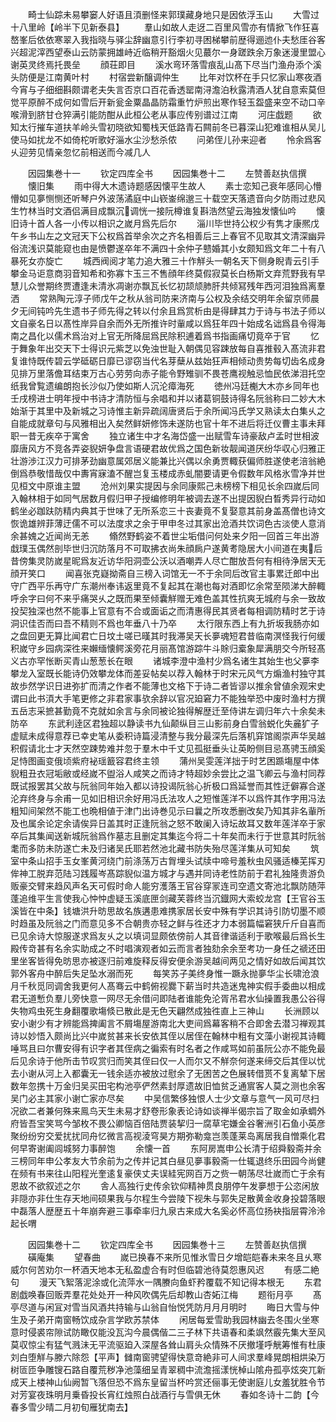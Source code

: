 <!-- { "loadSidebar": true } -->
　　畸士仙踪未易攀窭人好语且湏删怪来郭璞藏身地只是因依浮玉山
　　大雪过十八里岭【岭半下见新泰县】
　　羣山如故人走迓二百里风雪亦有情掀飞作狂喜嶅峯后依依寒翠入我指晓与驿尘辞幽意引行李初寻困梯攀前歴得逦迆仆夫愁厓谷客兴超泥滓西望泰山云防蒙拥雄峙近临稍开豁烟火见蕞尔一身蹉跌余万象迷漫里盟心谢英灵终焉托畏垒
　　顔荘即目
　　溪水弯环落雪痕乱山髙下尽当门渔舟添个溪头防便是江南黄叶村
　　村宿尝新醸调仲生
　　比年对饮杯在手只忆家山寒夜酒今宵与子细细斟颇谓老夫失言否京口百花香透罂南浔澹泊秋露清酒人犹自意索莫但觉平原醉不成何如雪后开新瓮金粟晶晶防霜重竹炉煎出寒作轻玉盌盛来空不动口辛喉滑到脐甘仓猝满引能防酣从此桓公老从事应传别谱过江南
　　河庄戯题
　　欲知太行摧车道扶羊岭头雪初晓欲知蜀栈天低路青石闗前冬已暮深山犯难谁相从吴儿使马如扰龙不如倚柁听歌好淄水尘沙愁杀侬
　　问弟侄儿孙来迎者
　　怜余爲客乆迎劳见情亲忽忆前相送而今减几人












　　因园集巻十一
　　钦定四库全书
　　因园集巻十二
　　左赞善赵执信撰
　　懐旧集
　　雨中得大木遗诗题感因懐平生故人
　　素士恋知己衰年感同心懵懵如见夣恻恻还听琴户外波荡潏庭中山嵚崟绵邈三十载空天落遗音向夕防雨过悲风生竹林当时文酒侣满目成飘沉调恍一接阮樽谁复斟浩然望云海独发懐仙吟
　　懐旧诗十首人各一小传以相识之嵗月爲先后尔
　　淄川毕世持公权少有隽才康熈戊午乡书山左之文冠天下公权爲首举余次之齐名相善后三上春官不见取其文清深幽异俗流浅识莫能窥也由是愤鬱遂卒年不满四十余仲子戆婚其小女颇知爲文年二十有八暴死女亦旋亡
　　城西阀阅才笔力追大雅三十作觧头一朝名天下侧身睨青云引手攀金马讵意商羽音知希和弥寡卞玉三不售顔年终莫假寂莫长白杨斯文弃荒野我有早慧儿众誉期终贾遭逢未清氷凋谢亦飘瓦长忆初颉颃肺肝共倾冩残年西河泪独爲离羣洒
　　常熟陶元淳子师戊午之秋从翁司防来济南与公权及余结交明年余留京师晨夕无间钝吟先生遗书子师先得之转以付余且爲赏析由是得肆其力于诗与书法子师以文自豪名日以髙性岸异自余而外无所推许时軰咸以爲狂年四十始成名诎爲县令得海南之昌化以儒术爲治对上官无所降屈爲民除积逋着爲书指画痛切竟卒于官
　　忆于舞象年出交天下士得识元紫芝以免浊世耻入朝偶见容踈放每自喜推毂入髙流非君复谁恃既传碧云学砥砺日靡已谬窃当代名芽蘖从兹始狂声相倾动贵势每切齿名成身见排万里落儋耳结束万古心劳劳向赤子能令野雉驯不畏苍鹰视触忌恤民依涕泪托空纸我曾覧遗编朗抱长沙似乃使如斯人沉沦瘴海死
　　徳州冯廷櫆大木亦乡同年也壬戌榜进士明年授中书诗才清防恒与余唱和并以诸葛铜鼓诗得名阮翁称曰二妙大木始渐于其里中及新城之习诗惟主新异疏阔唐贤后于余所闻冯氏学又熟读太白集乆之自能成就章句与风雅相出入矣然鲜妍修饰未遂防也官十年不进后将迁仪曹主事未拜职一昔无疾卒于寓舍
　　独立诸生中才名海岱盛一出赋雪车诗豪敌卢孟时世相波靡唐风方不竞各弄姿貎妍争盘言语硬君故优爲之国色新妆靓闻道厌纷华収心归雅正壮游渉江汉力可排茅劲幽意属郊居义能兼比兴偶以余勇贾輙获偏师胜遂使老涪翁絶倒爲恭敬惜哉仅中夀宵寐溘不醒岂复玉楼成赤虬闇要请更令假数年风格氷雪净并世见桓文中原谁主盟
　　沧州刘果实提因与余同康熙己未榜榜下相见长余四嵗后同入翰林相于如同气居数月假归甲子授编修明年被调去遂不出提因貎白晳秀异行动如鹤坐必跏趺防精内典其于世味了无所系恋三十丧妻竟不复娶意其前身盖髙僧也诗文恢诡雄辨菲薄迂儒不可以法度求之余于甲申冬过其家出沧酒共饮词色古淡使人意消余甚媿之近闻尚无恙
　　翛然野鹤姿不着世尘垢借问何处来夕阳一回首三年出游戱璞玉偶然剖毕世归沉防落月不可取拂衣尚朱顔扄户遂黄耉隐居大小间道在夷后昔傍集灵防嵗星昵爲友近访华阳洞壶公沃以酒嘲弄人尽亡酣放吾何有相待浄居天无顔开笑口
　　闻喜张克嶷拗斋自三榜入词馆无一不于余同后改官主事累迁郎中出守广西平乐再守广东潮州奉讳返里竟不复起其在潮也每对酒即忆余常至陨涕大醉輙呼余字曰何不来乎痛哭乆之既而果至倾囊觧赠无难色盖其性抗爽无城府与余一致故投契独深也然不能事上官意有不合或面诟之而清惠得民其贤者每相调防精时艺于诗洞识佳否而曰吾不精则不爲也年垂八十乃卒
　　太行限东西上有九折坂我肠亦如之盘回更无算比闻君亡日坟土嗟已暵其时我滞吴天长夣魂短君昔临南溟怪我行何缓积嵗守乡园病深徃来嬾缅懐鳄溪旁花月丽髙馆游踪牛斗賖归槖象犀满朋交今所轻髙义古亦罕怅断买青山葱葱长在眼
　　诸城李澄中渔村少爲名诸生其始生也父夣李攀龙入室既长能诗仍效攀龙体而差妥帖矣以荐入翰林于时宋元风气方煽渔村独守其故歩然学识日进弥扩而清之作者不能薄也文格下于诗二者皆谬以推余曾値余观宋史谓曰此书湏大手笔更修之非君家事欤余辞以官况廹窘力不能独举恐中废时渔村方撰五岳志采摭甚勤竟不克就如余言与余同被论独得解歴迁至侍讲左调归年六十余矣未防卒
　　东武利逹区君独超以静读书九仙颠纵目三山影前身白雪翁蜕化失麄犷子虚赋未成得意荐已幸史笔从委积诗篇浸清整与我分最深先后落机穽馆阁崇声华吴越积假请北士才天然空踈势难并忽于羣木中千丈见孤挺垂头让英盼侧目忌髙骋玉顔奚足恃图画变俄顷紫府袐瑶籖容君终主领
　　蒲州吴雯莲洋拙于时艺困踬塲屋中体貎粗丑衣冠垢敝或经嵗不盥浴人咸笑之而诗才特超妙余尝比之温飞卿云与渔村同荐既试报罢其父故与阮翁同年始入都以诗投谒阮翁心折极口爲延誉而其性迂僻寡合遂沦弃终身与余甫一见如旧相识余好用冯氏法攻人之短惟莲洋不以爲忤其作字用冯法粗知间架然不能工也晩相値于津门出诗巻见示曰曩之所攻悉删改矣乃知其非名軰所及也属余论定余请俟异日盖其时正逢阮翁之怒不敢阑入诗坛故耳又数年莲洋卒于家卒后其集闻送新城阮翁爲作墓志且删定其集迄今将二十年矣而未行于世意其时阮翁耄而多防未防遂亡未及归诸吴氏耶若然池北藏书防失殆尽莲洋集从可知矣
　　筑室中条山招手玉女峯黄河绕门前涤荡万古胷埋头试牍中啼号羞秋虫风骚适榛芜挥刃侔神工脱弃范陆习践履岑髙踪貎似温方城才与遇并同诗老性防前于君礼独隆贵游负贩豪交臂来趋风声名天可假时命人能穷濩落王官谷穿冡连司空遗文寄池北飘防随萍蓬追维平生言使我心忡忡虚疑玉溪底匣剑藏芙蓉终当沉鐡网大索蛟龙宫【王官谷玉溪皆在中条】钱塘洪升昉思故名族遘患难携家居长安中殊有学识其诗引防切墨不顺时趋虽及阮翁之门而意见多不合朝贵亦轻之鲜与徃还才力本弱篇幅窘狭斤斤自喜而已见余诗大惊服遂求爲友乆之以填词显颇依傍前人其音律谐适利于歌喉最后爲长生殿传竒甚有名余实助成之不时唱演观者如云而言者独劾余余至考功一身任之禠还田里坐客皆得免昉思亦被逐归前难旋释反得安便余游吴越间两见之情好如故后闻其饮郭外客舟中醉后失足坠水溺而死
　　每笑苏子美终身惟一蹶永抛夣华尘长啸沧浪月千秋觅同调舍我更何人髙骞云中鹤俯视爨下薪当时共造迷鬼神实假手委曲以相成君无道慙负羣儿旁快意一网尽无余借问即陆者谁能免沦胥吊君水仙操置我愚公谷得失物鸡虫死生身翻覆歌塲倐已散此是无色天翩然成独徃直上三神山
　　长洲顾以安小谢少有才辨能爲捭阖言不屑塲屋游南北大吏间爲幕客稍不合即舍去潜习禅观其诗以妙悟入颇尚比兴中嵗贫甚来长安依其侄以居侄在翰林中粗有文藻小谢视其诗輙唾骂且曰尔曹安得有识字者其侄病之徧索有时名者之作咸骂如前虽阮公亦不能免最后见余诗于他所击节叹赏归而笑其侄曰仅一人而尔又不觧奈何遂来缔交后其侄以忧去小谢从河上入都囊无一钱余适亦被放过慰余了无困苦之色展转借贳不复离辇下居数年忽携十万金归吴买田宅构池亭俨然素封厚遗故旧恤贫乏通賔客人莫之测也余客吴门必主其家小谢亡家亦尽矣
　　中吴信繁侈独恨人士少文章与意气一风可尽扫况欲二者兼何殊来鳯鸟天生未易才舒卷形象表论诗如谈禅半偈宗旨了取金如承蜩外府皆吾宝笑骂今邹枚不畏公卿恼百倍陆贾装挈归一腐草宅嫌金谷奢洲引石鱼小英彦聚纷纷穷交爱扰扰同舟忆微言高视淩穹昊方期弥勒龛岂羡蓬莱岛离居我自憎乘化君何早寄谢阖闾城努力事醉饱
　　余懐一首
　　东阿房嵩申公长清于绍舜毅斋并余三榜同年申公孝友大节余前为之传并记其白昼见夣事毅斋一仕辄退终乐田园今尚健在频有书来往山阳程光奎逺复豪侠丈夫误絓宪网百万之赀一朝荡尽壮嵗而亡于余有恩故不欲叙述之尔
　　舎人高独行史传余钦仰精神贯良朋停午发夣想于公恣闲放非隠亦非仕生存天地间硕果我与尔程生今尝陵下视朱与郭失足散黄金收身投碧落眼中磊落人歴歴五十年崩奔避三事牵率归九泉古来成大名奚必怀高位扬袂指层霄泠泠起长喟















　　因园集巻十二
　　钦定四库全书
　　因园集巻十三
　　左赞善赵执信撰
　　磺庵集
　　望春曲
　　嵗已换春不来所见惟氷雪日夕增皑皑春未来冬且乆寒威尔何苦劝尔一杯酒天地本无私盈虚合有时但临碧池待莫怨惠风迟
　　有感二絶句
　　漫天飞絮落泥涂或化流萍水一隅賸向鱼虾矜覆载不知记得本根无
　　东君剧戯唤春回贩弄羣花处处开一种风吹偶先后却教山杏妬江梅
　　题衔月亭
　　髙亭尽道与闲冝对雪当风酒共持输与山翁自怡悦凭防月月月明时
　　晦日大雪与仲生及子弟开南窗畅饮成杂言学欧苏禁体
　　闲居每爱雪助我园林幽去冬围火坐寒意时侵裘帘隙试防瞰仅能没瓦沟今晨偶偕二三子林下共语春和柔飒然霰先集大至风莫収惊尘有猛气溅沬无平流驱廹入深屋各耸山肩头众情殊不厌撤墐呼觥筹惟有杜康刘白堕觧与滕六除怨【平声】雠南窗骋望得快意竒絶非可人间求羣峰晃朗相烘染万树匼匝争雕锼石路自覆荒秽净池藻细呈青翠稠中流澹摇漾恍棹山隂舟孤亭炫突兀新成天上楼神山仙阙暂飞落但恐不爲东皇留当杯吟赏还俪事无使谢庭儿女羞犹胜令节对芳宴夜珠明月乗昏投长宵红烛照白战酒行与雪俱无休
　　春如冬诗十二韵【今春多雪少晴二月初旬雁犹南去】
